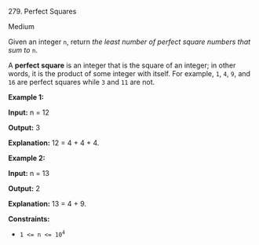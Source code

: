 279\. Perfect Squares

Medium

Given an integer `n`, return _the least number of perfect square numbers that sum to_ `n`.

A **perfect square** is an integer that is the square of an integer; in other words, it is the product of some integer with itself. For example, `1`, `4`, `9`, and `16` are perfect squares while `3` and `11` are not.

**Example 1:**

**Input:** n = 12

**Output:** 3

**Explanation:** 12 = 4 + 4 + 4.

**Example 2:**

**Input:** n = 13

**Output:** 2

**Explanation:** 13 = 4 + 9.

**Constraints:**

*   <code>1 <= n <= 10<sup>4</sup></code>